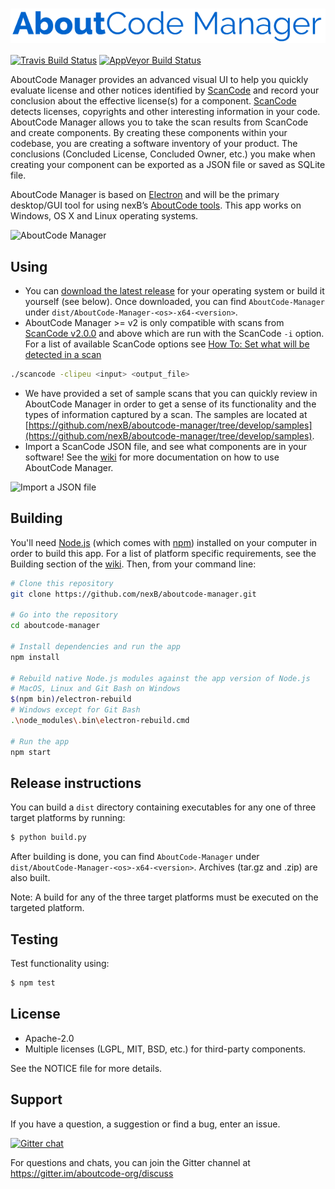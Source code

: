 # <img src="assets/images/aboutcode-logo.png" align="center" alt="AboutCode Manager">

[![Travis Build Status](https://travis-ci.org/nexB/aboutcode-manager.svg?branch=develop)](https://travis-ci.org/nexB/aboutcode-manager) 
[![AppVeyor Build Status](https://ci.appveyor.com/api/projects/status/github/nexB/aboutcode-manager)](https://ci.appveyor.com/project/nexB/aboutcode-manager)

AboutCode Manager provides an advanced visual UI to help you quickly evaluate
license and other notices identified by 
[ScanCode](https://github.com/nexB/scancode-toolkit/) and record your conclusion
about the effective license(s) for a component.
[ScanCode](https://github.com/nexB/scancode-toolkit/) detects licenses, copyrights 
and other interesting information in your code. AboutCode Manager allows you to take the
scan results from ScanCode and create components. By creating these components 
within your codebase, you are creating a software inventory of your product. 
The conclusions (Concluded License, Concluded Owner, etc.) you make when 
creating your component can be exported as a JSON file or saved as SQLite file.

AboutCode Manager is based on
[Electron](https://electron.atom.io/) and will be the primary desktop/GUI tool 
for using nexB’s [AboutCode tools](https://github.com/nexB/aboutcode). This app 
works on Windows, OS X and Linux operating systems.

![AboutCode Manager](https://github.com/nexB/aboutcode-manager/wiki/aboutcode-manager-chart-summary.gif)

## Using

* You can [download the latest release](https://github.com/nexB/aboutcode-manager/releases) 
for your operating system or build it yourself (see below). Once downloaded, you 
can find `AboutCode-Manager` under `dist/AboutCode-Manager-<os>-x64-<version>`.
* AboutCode Manager >= v2 is only compatible with scans from 
[ScanCode v2.0.0](https://github.com/nexB/scancode-toolkit/releases) and 
above which are run with the ScanCode `-i` option. For a list of available ScanCode 
options see [How To: Set what will be detected in a scan](https://github.com/nexB/scancode-toolkit/wiki/How-To:-Set-what-will-be-detected-in-a-scan)

```bash
./scancode -clipeu <input> <output_file>
```

* We have provided a set of sample scans that you can quickly review in 
AboutCode Manager in order to get a sense of its functionality and the types of 
information captured by a scan.  The samples are located at 
[https://github.com/nexB/aboutcode-manager/tree/develop/samples](https://github.com/nexB/aboutcode-manager/tree/develop/samples).
* Import a ScanCode JSON file, and see what components are in your software! See 
the [wiki](https://github.com/nexB/aboutcode-manager/wiki#tutorials) for more 
documentation on how to use AboutCode Manager.

![Import a JSON file](https://github.com/nexB/aboutcode-manager/wiki/import-json-file.gif)

## Building

You'll need [Node.js](https://nodejs.org) (which comes with [npm](http://npmjs.com)) 
installed on your computer in order to build this app. For a list of platform 
specific requirements, see the Building section of the [wiki](https://github.com/nexB/aboutcode-manager/wiki/Building).
Then, from your command line:

```bash
# Clone this repository
git clone https://github.com/nexB/aboutcode-manager.git

# Go into the repository
cd aboutcode-manager

# Install dependencies and run the app
npm install

# Rebuild native Node.js modules against the app version of Node.js
# MacOS, Linux and Git Bash on Windows
$(npm bin)/electron-rebuild
# Windows except for Git Bash
.\node_modules\.bin\electron-rebuild.cmd

# Run the app
npm start
```

## Release instructions

You can build a `dist` directory containing executables for any one of three 
target platforms by running:

```bash
$ python build.py
```

After building is done, you can find `AboutCode-Manager` under 
`dist/AboutCode-Manager-<os>-x64-<version>`. Archives (tar.gz and .zip) are 
also built.

Note: A build for any of the three target platforms must be executed on the 
targeted platform.

## Testing

Test functionality using:

```bash
$ npm test
```

## License

* Apache-2.0
* Multiple licenses (LGPL, MIT, BSD, etc.) for third-party components.

See the NOTICE file for more details.

## Support

If you have a question, a suggestion or find a bug, enter an issue.

[![Gitter chat](https://badges.gitter.im/aboutcode-org/gitter.png)](https://gitter.im/aboutcode-org/discuss)

For questions and chats, you can join the Gitter channel at https://gitter.im/aboutcode-org/discuss